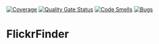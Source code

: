 [![Coverage](https://sonarcloud.io/api/project_badges/measure?project=JeroenBakker-wbd_FlickrFinder&metric=coverage)](https://sonarcloud.io/summary/new_code?id=JeroenBakker-wbd_FlickrFinder)
[![Quality Gate Status](https://sonarcloud.io/api/project_badges/measure?project=JeroenBakker-wbd_FlickrFinder&metric=alert_status)](https://sonarcloud.io/summary/new_code?id=JeroenBakker-wbd_FlickrFinder)
[![Code Smells](https://sonarcloud.io/api/project_badges/measure?project=JeroenBakker-wbd_FlickrFinder&metric=code_smells)](https://sonarcloud.io/summary/new_code?id=JeroenBakker-wbd_FlickrFinder)
[![Bugs](https://sonarcloud.io/api/project_badges/measure?project=JeroenBakker-wbd_FlickrFinder&metric=bugs)](https://sonarcloud.io/summary/new_code?id=JeroenBakker-wbd_FlickrFinder)

# FlickrFinder
